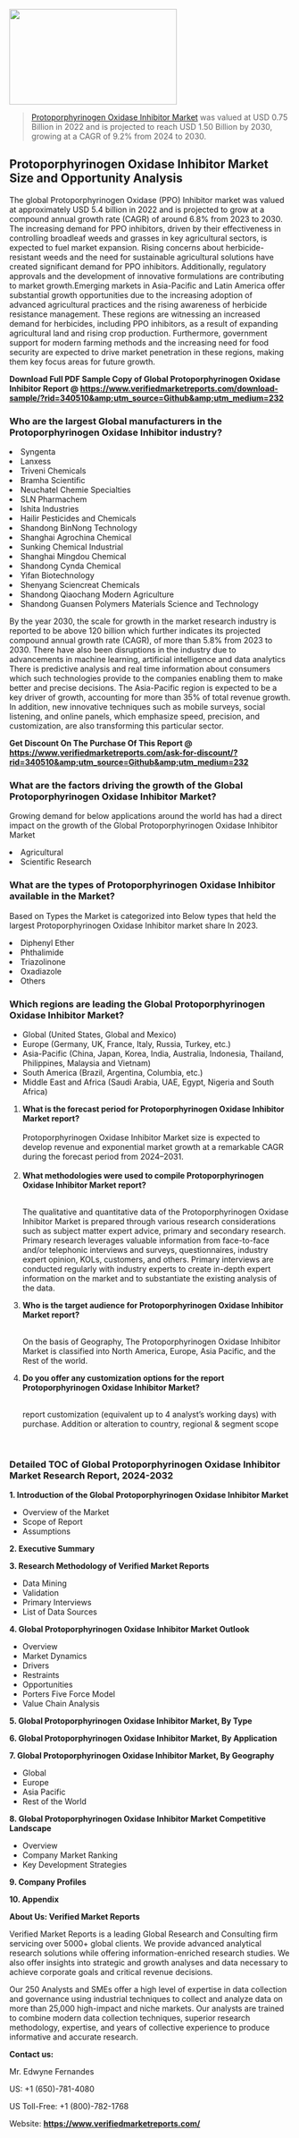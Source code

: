 
<img src="https://ffe5etoiles.com/wp-content/uploads/2024/12/MST1-300x171.png" alt="" width="300" height="171" class="alignnone size-medium wp-image-20088" /><blockquote><p><p><a href="https://www.verifiedmarketreports.com/download-sample/?rid=340510&utm_source=Github&utm_medium=232" target="_blank">Protoporphyrinogen Oxidase Inhibitor Market</a> was valued at USD 0.75 Billion in 2022 and is projected to reach USD 1.50 Billion by 2030, growing at a CAGR of 9.2% from 2024 to 2030.</p></blockquote><p><h2>Protoporphyrinogen Oxidase Inhibitor Market Size and Opportunity Analysis</h2>The global Protoporphyrinogen Oxidase (PPO) Inhibitor market was valued at approximately USD 5.4 billion in 2022 and is projected to grow at a compound annual growth rate (CAGR) of around 6.8% from 2023 to 2030. The increasing demand for PPO inhibitors, driven by their effectiveness in controlling broadleaf weeds and grasses in key agricultural sectors, is expected to fuel market expansion. Rising concerns about herbicide-resistant weeds and the need for sustainable agricultural solutions have created significant demand for PPO inhibitors. Additionally, regulatory approvals and the development of innovative formulations are contributing to market growth.Emerging markets in Asia-Pacific and Latin America offer substantial growth opportunities due to the increasing adoption of advanced agricultural practices and the rising awareness of herbicide resistance management. These regions are witnessing an increased demand for herbicides, including PPO inhibitors, as a result of expanding agricultural land and rising crop production. Furthermore, government support for modern farming methods and the increasing need for food security are expected to drive market penetration in these regions, making them key focus areas for future growth.</p><p class=""><strong>Download Full PDF Sample Copy of Global Protoporphyrinogen Oxidase Inhibitor Report @ <a href="https://www.verifiedmarketreports.com/download-sample/?rid=340510&amp;utm_source=Github&amp;utm_medium=232" target="_blank">https://www.verifiedmarketreports.com/download-sample/?rid=340510&amp;utm_source=Github&amp;utm_medium=232</a></strong></p><h3 id="" class="">Who are the largest Global manufacturers in the Protoporphyrinogen Oxidase Inhibitor industry?</h3><p><li>Syngenta</li><li> Lanxess</li><li> Triveni Chemicals</li><li> Bramha Scientific</li><li> Neuchatel Chemie Specialties</li><li> SLN Pharmachem</li><li> Ishita Industries</li><li> Hailir Pesticides and Chemicals</li><li> Shandong BinNong Technology</li><li> Shanghai Agrochina Chemical</li><li> Sunking Chemical Industrial</li><li> Shanghai Mingdou Chemical</li><li> Shandong Cynda Chemical</li><li> Yifan Biotechnology</li><li> Shenyang Sciencreat Chemicals</li><li> Shandong Qiaochang Modern Agriculture</li><li> Shandong Guansen Polymers Materials Science and Technology</li></p><div class=""><div class="" dir="" data-message-author-role="" data-message-id="" data-message-model-slug=""><div class=""><div class=""><div class=""><div class="" dir="" data-message-author-role="" data-message-id="" data-message-model-slug=""><div class=""><div class=""><p>By the year 2030, the scale for growth in the market research industry is reported to be above 120 billion which further indicates its projected compound annual growth rate (CAGR), of more than 5.8% from 2023 to 2030. There have also been disruptions in the industry due to advancements in machine learning, artificial intelligence and data analytics There is predictive analysis and real time information about consumers which such technologies provide to the companies enabling them to make better and precise decisions. The Asia-Pacific region is expected to be a key driver of growth, accounting for more than 35% of total revenue growth. In addition, new innovative techniques such as mobile surveys, social listening, and online panels, which emphasize speed, precision, and customization, are also transforming this particular sector.</p><p><strong>Get Discount On The Purchase Of This Report @&nbsp; <a href="https://www.verifiedmarketreports.com/ask-for-discount/?rid=340510&amp;utm_source=Github&amp;utm_medium=232" target="_blank">https://www.verifiedmarketreports.com/ask-for-discount/?rid=340510&amp;utm_source=Github&amp;utm_medium=232</a></strong></p></div></div></div></div></div></div></div></div><h3 id="" class="">What are the factors driving the growth of the Global Protoporphyrinogen Oxidase Inhibitor Market?</h3><p id="" class="">Growing demand for below applications around the world has had a direct impact on the growth of the Global Protoporphyrinogen Oxidase Inhibitor Market</p><p id="" class=""><li>Agricultural</li><li> Scientific Research</li></p><h3 id="" class="">What are the types of Protoporphyrinogen Oxidase Inhibitor available in the Market?</h3><p id="" class="">Based on Types the Market is categorized into Below types that held the largest Protoporphyrinogen Oxidase Inhibitor market share In 2023.</p><p id="" class=""><li>Diphenyl Ether</li><li> Phthalimide</li><li> Triazolinone</li><li> Oxadiazole</li><li> Others</li></p><h3 id="" class="">Which regions are leading the Global Protoporphyrinogen Oxidase Inhibitor Market?</h3><ul><li>Global (United States, Global and Mexico)</li><li>Europe (Germany, UK, France, Italy, Russia, Turkey, etc.)</li><li>Asia-Pacific (China, Japan, Korea, India, Australia, Indonesia, Thailand, Philippines, Malaysia and Vietnam)</li><li>South America (Brazil, Argentina, Columbia, etc.)</li><li>Middle East and Africa (Saudi Arabia, UAE, Egypt, Nigeria and South Africa)</li></ul><p><ol><li><strong>What is the forecast period for Protoporphyrinogen Oxidase Inhibitor Market report?<br /></strong><br /><span data-sheets-root="1" data-sheets-value="{&quot;1&quot;:2,&quot;2&quot;:&quot;XXXX size is expected to develop revenue and exponential market growth at a remarkable CAGR during the forecast period from 2024&ndash;2030.&quot;}" data-sheets-userformat="{&quot;2&quot;:12674,&quot;4&quot;:{&quot;1&quot;:2,&quot;2&quot;:16776960},&quot;10&quot;:2,&quot;11&quot;:0,&quot;15&quot;:&quot;Arial&quot;,&quot;16&quot;:12}">Protoporphyrinogen Oxidase Inhibitor Market size is expected to develop revenue and exponential market growth at a remarkable CAGR during the forecast period from 2024&ndash;2031.</span><br /><br /></li><li><strong>What methodologies were used to compile Protoporphyrinogen Oxidase Inhibitor Market report?<br /><br /></strong><p>The qualitative and quantitative data of the&nbsp;Protoporphyrinogen Oxidase Inhibitor Market is prepared through various research considerations such as subject matter expert advice, primary and secondary research. Primary research leverages valuable information from face-to-face and/or telephonic interviews and surveys, questionnaires, industry expert opinion, KOLs, customers, and others. Primary interviews are conducted regularly with industry experts to create in-depth expert information on the market and to substantiate the existing analysis of the data.&nbsp;</p></li><li><strong>Who is the target audience for Protoporphyrinogen Oxidase Inhibitor Market report?<br /><br /></strong><p>On the basis of Geography, The&nbsp;Protoporphyrinogen Oxidase Inhibitor Market is classified into North America, Europe, Asia Pacific, and the Rest of the world.</p></li><li><strong>Do you offer any customization options for the report Protoporphyrinogen Oxidase Inhibitor Market?<br /><br /></strong><p>report customization (equivalent up to 4 analyst&rsquo;s working days) with purchase. Addition or alteration to country, regional &amp; segment scope</p><p>&nbsp;</p></li></ol></p><h3 id="" class="">Detailed TOC of Global Protoporphyrinogen Oxidase Inhibitor Market Research Report, 2024-2032</h3><p id="" class=""><strong>1. Introduction of the Global Protoporphyrinogen Oxidase Inhibitor Market</strong></p><ul><li>Overview of the Market</li><li>Scope of Report</li><li>Assumptions</li></ul><p id="" class=""><strong>2. Executive Summary</strong></p><p id="" class=""><strong>3. Research Methodology of&nbsp;Verified Market Reports</strong></p><ul><li>Data Mining</li><li>Validation</li><li>Primary Interviews</li><li>List of Data Sources</li></ul><p id="" class=""><strong>4. Global Protoporphyrinogen Oxidase Inhibitor Market Outlook</strong></p><ul><li>Overview</li><li>Market Dynamics</li><li>Drivers</li><li>Restraints</li><li>Opportunities</li><li>Porters Five Force Model</li><li>Value Chain Analysis</li></ul><p id="" class=""><strong>5. Global Protoporphyrinogen Oxidase Inhibitor Market, By&nbsp;Type</strong></p><p id="" class=""><strong>6. Global Protoporphyrinogen Oxidase Inhibitor Market, By Application</strong></p><p id="" class=""><strong>7. Global Protoporphyrinogen Oxidase Inhibitor Market, By Geography</strong></p><ul><li>Global</li><li>Europe</li><li>Asia Pacific</li><li>Rest of the World</li></ul><p id="" class=""><strong>8. Global Protoporphyrinogen Oxidase Inhibitor Market Competitive Landscape</strong></p><ul><li>Overview</li><li>Company Market Ranking</li><li>Key Development Strategies</li></ul><p id="" class=""><strong>9. Company Profiles</strong></p><p id="" class=""><strong>10. Appendix</strong></p><p id="" class=""><strong>About Us: Verified Market Reports</strong></p><p id="" class="">Verified Market Reports is a leading Global Research and Consulting firm servicing over 5000+ global clients. We provide advanced analytical research solutions while offering information-enriched research studies. We also offer insights into strategic and growth analyses and data necessary to achieve corporate goals and critical revenue decisions.</p><p id="" class="">Our 250 Analysts and SMEs offer a high level of expertise in data collection and governance using industrial techniques to collect and analyze data on more than 25,000 high-impact and niche markets. Our analysts are trained to combine modern data collection techniques, superior research methodology, expertise, and years of collective experience to produce informative and accurate research.</p><p id="" class=""><strong>Contact us:</strong></p><p id="" class="">Mr. Edwyne Fernandes</p><p id="" class="">US: +1 (650)-781-4080</p><p id="" class="">US Toll-Free: +1 (800)-782-1768</p><p id="" class="">Website: <a target="" data-test-app-aware-link=""><strong>https://www.verifiedmarketreports.com/</strong></a></p>
